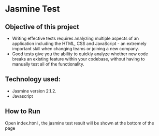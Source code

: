 
# Jasmine Test

## Objective of this project

* Writing effective tests requires analyzing multiple aspects of an application including the HTML, CSS and JavaScript - an extremely important skill when changing teams or joining a new company.
* Good tests give you the ability to quickly analyze whether new code breaks an existing feature within your codebase, without having to manually test all of the functionality.

## Technology used:
* Jasmine version 2.1.2.
* Javascript

## How to Run
Open index.html , the jasmine test result will be shown at the bottom of the page
